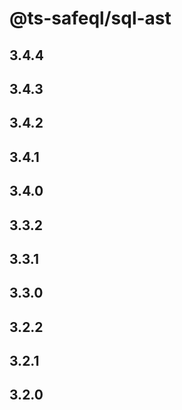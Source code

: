 # @ts-safeql/sql-ast

## 3.4.4

## 3.4.3

## 3.4.2

## 3.4.1

## 3.4.0

## 3.3.2

## 3.3.1

## 3.3.0

## 3.2.2

## 3.2.1

## 3.2.0
